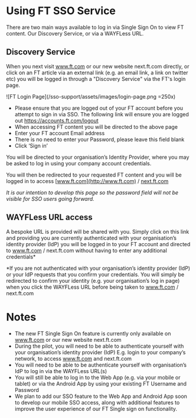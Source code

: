 # Using FT SSO Service

There are two main ways available to log in via Single Sign On to view FT content. Our Discovery Service, or via a WAYFLess URL. 

## Discovery Service
When you next visit www.ft.com or our new website next.ft.com directly, 
or click on an FT article via an external link (e.g. an email link, a 
link on twitter etc) you will be logged in through a "Discovery Service"
 via the FT's login page.

![FT Login Page](/sso-support/assets/images/login-page.png =250x) 

* Please ensure that you are logged out of your FT account before you 
attempt to sign in via SSO. The following link will ensure you are 
logged out https://accounts.ft.com/logout 
* When accessing FT content you will be directed to the above page
* Enter your FT account Email address
* There is no need to enter your Password, please leave this field blank
* Click ‘Sign in’

You will be directed to your organisation’s Identity Provider, where 
you may be asked to log in using your company account credentials.

You will then be redirected to your requested FT content and you will be
 logged in to access [www.ft.com](http://www.ft.com) / [next.ft.com](https://next.ft.com)

_It is our intention to develop this page so the password field will not be visible for SSO users going forward._

## WAYFLess URL access
A bespoke URL is provided will be shared with you. Simply click on this
 link and providing you are currently authenticated with your 
 organisation’s identity provider (IdP) you will be logged in to your 
 FT account and directed to www.ft.com / next.ft.com without having to 
 enter any additional credentials*

*If you are not authenticated with your organisation’s identity provider
 (IdP) or your IdP requests that you confirm your credentials. You will
  simply be redirected to confirm your identity (e.g. your 
  organisation’s log in page) when you click the WAYFLess URL before 
  being taken to www.ft.com / next.ft.com

# Notes
* The new FT Single Sign On feature is currently only available on  www.ft.com or our new website next.ft.com
* During the pilot, you will need to be able to authenticate yourself with your organisation’s identity provider (IdP) E.g. login to your company’s network, to access www.ft.com and next.ft.com
* You will need to be able to be authenticate yourself with organisation’s IdP to log in via the WAYFLess URL(s)
* You will still be able to log in to the Web App (e.g. via your mobile or tablet) or via the Android App by using your existing FT Username and Password
* We plan to add our SSO feature to the Web App and Android App soon to develop our mobile SSO access, along with additional features to improve the user experience of our FT Single sign on functionality.
